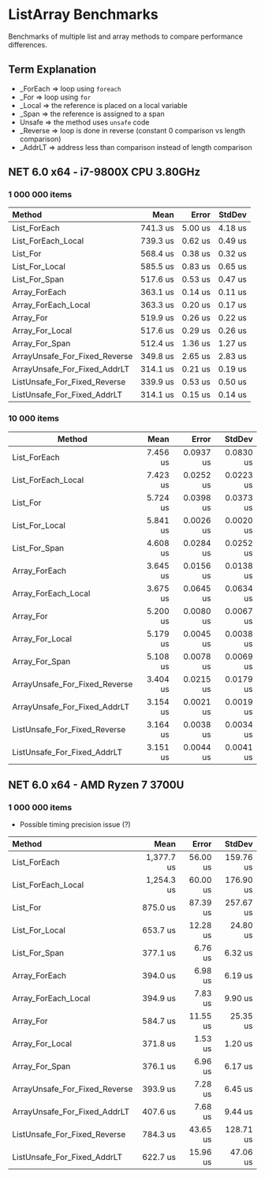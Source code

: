 # ListArray Benchmarks

Benchmarks of multiple list and array methods to compare performance differences.

## Term Explanation
* _ForEach  => loop using `foreach`
* _For      => loop using `for`
* _Local    => the reference is placed on a local variable
* _Span     => the reference is assigned to a span
* Unsafe    => the method uses `unsafe` code
* _Reverse  => loop is done in reverse (constant 0 comparison vs length comparison)
* _AddrLT   => address less than comparison instead of length comparison

## NET 6.0 x64 - i7-9800X CPU 3.80GHz

### 1 000 000 items
|                        Method |     Mean |   Error |  StdDev |
|:------------------------------|---------:|--------:|--------:|
|                  List_ForEach | 741.3 us | 5.00 us | 4.18 us |
|            List_ForEach_Local | 739.3 us | 0.62 us | 0.49 us |
|                      List_For | 568.4 us | 0.38 us | 0.32 us |
|                List_For_Local | 585.5 us | 0.83 us | 0.65 us |
|                 List_For_Span | 517.6 us | 0.53 us | 0.47 us |
|                 Array_ForEach | 363.1 us | 0.14 us | 0.11 us |
|           Array_ForEach_Local | 363.3 us | 0.20 us | 0.17 us |
|                     Array_For | 519.9 us | 0.26 us | 0.22 us |
|               Array_For_Local | 517.6 us | 0.29 us | 0.26 us |
|                Array_For_Span | 512.4 us | 1.36 us | 1.27 us |
| ArrayUnsafe_For_Fixed_Reverse | 349.8 us | 2.65 us | 2.83 us |
|  ArrayUnsafe_For_Fixed_AddrLT | 314.1 us | 0.21 us | 0.19 us |
|  ListUnsafe_For_Fixed_Reverse | 339.9 us | 0.53 us | 0.50 us |
|   ListUnsafe_For_Fixed_AddrLT | 314.1 us | 0.15 us | 0.14 us |

### 10 000 items
|                        Method |     Mean |     Error |    StdDev |
|------------------------------ |---------:|----------:|----------:|
|                  List_ForEach | 7.456 us | 0.0937 us | 0.0830 us |
|            List_ForEach_Local | 7.423 us | 0.0252 us | 0.0223 us |
|                      List_For | 5.724 us | 0.0398 us | 0.0373 us |
|                List_For_Local | 5.841 us | 0.0026 us | 0.0020 us |
|                 List_For_Span | 4.608 us | 0.0284 us | 0.0252 us |
|                 Array_ForEach | 3.645 us | 0.0156 us | 0.0138 us |
|           Array_ForEach_Local | 3.675 us | 0.0645 us | 0.0634 us |
|                     Array_For | 5.200 us | 0.0080 us | 0.0067 us |
|               Array_For_Local | 5.179 us | 0.0045 us | 0.0038 us |
|                Array_For_Span | 5.108 us | 0.0078 us | 0.0069 us |
| ArrayUnsafe_For_Fixed_Reverse | 3.404 us | 0.0215 us | 0.0179 us |
|  ArrayUnsafe_For_Fixed_AddrLT | 3.154 us | 0.0021 us | 0.0019 us |
|  ListUnsafe_For_Fixed_Reverse | 3.164 us | 0.0038 us | 0.0034 us |
|   ListUnsafe_For_Fixed_AddrLT | 3.151 us | 0.0044 us | 0.0041 us |


## NET 6.0 x64 - AMD Ryzen 7 3700U

### 1 000 000 items
* Possible timing precision issue (?)

|                        Method |       Mean |    Error |    StdDev |
|:------------------------------|-----------:|---------:|----------:|
|                  List_ForEach | 1,377.7 us | 56.00 us | 159.76 us |
|            List_ForEach_Local | 1,254.3 us | 60.00 us | 176.90 us |
|                      List_For |   875.0 us | 87.39 us | 257.67 us |
|                List_For_Local |   653.7 us | 12.28 us |  24.80 us |
|                 List_For_Span |   377.1 us |  6.76 us |   6.32 us |
|                 Array_ForEach |   394.0 us |  6.98 us |   6.19 us |
|           Array_ForEach_Local |   394.9 us |  7.83 us |   9.90 us |
|                     Array_For |   584.7 us | 11.55 us |  25.35 us |
|               Array_For_Local |   371.8 us |  1.53 us |   1.20 us |
|                Array_For_Span |   376.1 us |  6.96 us |   6.17 us |
| ArrayUnsafe_For_Fixed_Reverse |   393.9 us |  7.28 us |   6.45 us |
|  ArrayUnsafe_For_Fixed_AddrLT |   407.6 us |  7.68 us |   9.44 us |
|  ListUnsafe_For_Fixed_Reverse |   784.3 us | 43.65 us | 128.71 us |
|   ListUnsafe_For_Fixed_AddrLT |   622.7 us | 15.96 us |  47.06 us |
